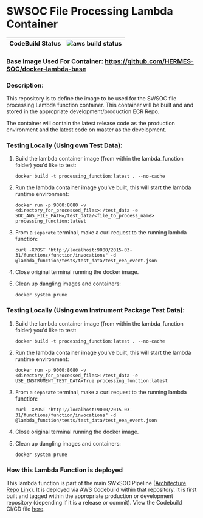 # SWSOC File Processing Lambda Container

| **CodeBuild Status** |![aws build status](https://codebuild.us-east-2.amazonaws.com/badges?uuid=eyJlbmNyeXB0ZWREYXRhIjoiNi9WaG5pa1V4MUpoVURjRXlWc0w5d1lKR293RWJPSGtudmUzNHljd2JWaHZaQ09TVE12UTVOMWdFdU9rMFA1QWs0eCtLTW9vblV1emNwQ01HN0hqMm9vPSIsIml2UGFyYW1ldGVyU3BlYyI6IjdUVHlYZUZsc0dCV2lnUDAiLCJtYXRlcmlhbFNldFNlcmlhbCI6MX0%3D&branch=main)|
|-|-|

### **Base Image Used For Container:** https://github.com/HERMES-SOC/docker-lambda-base 

### **Description**:
This repository is to define the image to be used for the SWSOC file processing Lambda function container. This container will be built and and stored in the appropriate development/production ECR Repo. 

The container will contain the latest release code as the production environment and the latest code on master as the development. 

### **Testing Locally (Using own Test Data)**:
1. Build the lambda container image (from within the lambda_function folder) you'd like to test: 
    
    `docker build -t processing_function:latest . --no-cache`

2. Run the lambda container image you've built, this will start the lambda runtime environment:
    
    `docker run -p 9000:8080 -v <directory_for_processed_files>:/test_data -e SDC_AWS_FILE_PATH=/test_data/<file_to_process_name> processing_function:latest`

3. From a `separate` terminal, make a curl request to the running lambda function:

    `curl -XPOST "http://localhost:9000/2015-03-31/functions/function/invocations" -d @lambda_function/tests/test_data/test_eea_event.json`

4. Close original terminal running the docker image.

5. Clean up dangling images and containers:

    `docker system prune`

### **Testing Locally (Using own Instrument Package Test Data)**:
1. Build the lambda container image (from within the lambda_function folder) you'd like to test: 
    
    `docker build -t processing_function:latest . --no-cache`

2. Run the lambda container image you've built, this will start the lambda runtime environment:
    
    `docker run -p 9000:8080 -v <directory_for_processed_files>:/test_data -e USE_INSTRUMENT_TEST_DATA=True processing_function:latest`

3. From a `separate` terminal, make a curl request to the running lambda function:

    `curl -XPOST "http://localhost:9000/2015-03-31/functions/function/invocations" -d @lambda_function/tests/test_data/test_eea_event.json`

4. Close original terminal running the docker image.

5. Clean up dangling images and containers:

    `docker system prune`


### **How this Lambda Function is deployed**
This lambda function is part of the main SWxSOC Pipeline ([Architecture Repo Link](https://github.com/HERMES-SOC/sdc_aws_pipeline_architecture)). It is deployed via AWS Codebuild within that repository. It is first built and tagged within the appropriate production or development repository (depending if it is a release or commit). View the Codebuild CI/CD file [here](buildspec.yml).